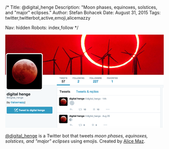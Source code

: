 /*
Title: @digital_henge
Description: "Moon phases, equinoxes, solstices, and "major" eclipses."
Author: Stefan Bohacek
Date: August 31, 2015
Tags: twitter,twitterbot,active,emoji,alicemazzy

Nav: hidden
Robots: index,follow
*/

[![](/content/bots/twitterbots/images/digital_henge.png)](https://twitter.com/digital_henge)

[@digital_henge](https://twitter.com/digital_henge) is a Twitter bot that tweets *moon phases, equinoxes, solstices, and "major" eclipses* using emojis. Created by [Alice Maz](https://twitter.com/alicemazzy).